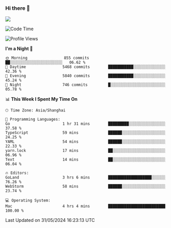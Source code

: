 ### Hi there 👋

<!--
**JJAYCHEN1e/jjaychen1e** is a ✨ _special_ ✨ repository because its `README.md` (this file) appears on your GitHub profile.

Here are some ideas to get you started:

- 🔭 I’m currently working on ...
- 🌱 I’m currently learning ...
- 👯 I’m looking to collaborate on ...
- 🤔 I’m looking for help with ...
- 💬 Ask me about ...
- 📫 How to reach me: ...
- 😄 Pronouns: ...
- ⚡ Fun fact: ...
-->

[![](https://github-readme-stats.vercel.app/api?username=jjaychen1e&show_icons=true)](https://github.com/jjaychen1e/github-readme-stats?count_private=true)

<!--START_SECTION:waka-->
![Code Time](http://img.shields.io/badge/Code%20Time-1%2C184%20hrs%2047%20mins-blue)

![Profile Views](http://img.shields.io/badge/Profile%20Views-10-blue)

**I'm a Night 🦉** 

```text
🌞 Morning                855 commits         ██░░░░░░░░░░░░░░░░░░░░░░░   06.62 % 
🌆 Daytime                5468 commits        ███████████░░░░░░░░░░░░░░   42.36 % 
🌃 Evening                5840 commits        ███████████░░░░░░░░░░░░░░   45.24 % 
🌙 Night                  746 commits         █░░░░░░░░░░░░░░░░░░░░░░░░   05.78 % 
```


📊 **This Week I Spent My Time On** 

```text
🕑︎ Time Zone: Asia/Shanghai

💬 Programming Languages: 
Go                       1 hr 31 mins        █████████░░░░░░░░░░░░░░░░   37.58 % 
TypeScript               59 mins             ██████░░░░░░░░░░░░░░░░░░░   24.25 % 
YAML                     54 mins             ██████░░░░░░░░░░░░░░░░░░░   22.33 % 
yarn.lock                17 mins             ██░░░░░░░░░░░░░░░░░░░░░░░   06.96 % 
Text                     14 mins             ██░░░░░░░░░░░░░░░░░░░░░░░   06.04 % 

🔥 Editors: 
GoLand                   3 hrs 6 mins        ███████████████████░░░░░░   76.26 % 
WebStorm                 58 mins             ██████░░░░░░░░░░░░░░░░░░░   23.74 % 

💻 Operating System: 
Mac                      4 hrs 4 mins        █████████████████████████   100.00 % 
```


 Last Updated on 31/05/2024 16:23:13 UTC
<!--END_SECTION:waka-->

